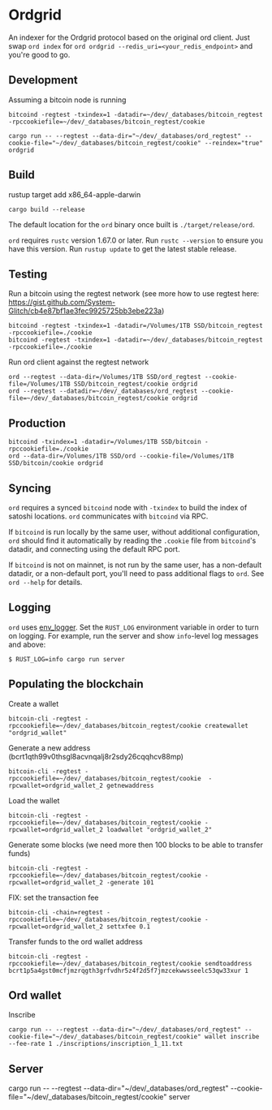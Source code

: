 # Ordgrid 

An indexer for the Ordgrid protocol based on the original ord client. Just swap `ord index` for `ord ordgrid --redis_uri=<your_redis_endpoint>` and you're good to go.

## Development

Assuming a bitcoin node is running

    bitcoind -regtest -txindex=1 -datadir=~/dev/_databases/bitcoin_regtest -rpccookiefile=~/dev/_databases/bitcoin_regtest/cookie
    
    cargo run -- --regtest --data-dir="~/dev/_databases/ord_regtest" --cookie-file="~/dev/_databases/bitcoin_regtest/cookie" --reindex="true" ordgrid


## Build

rustup target add x86_64-apple-darwin

    cargo build --release

The default location for the `ord` binary once built is `./target/release/ord`.

`ord` requires `rustc` version 1.67.0 or later. Run `rustc --version` to ensure you have this version. Run `rustup update` to get the latest stable release.

## Testing

Run a bitcoin using the regtest network (see more how to use regtest here: https://gist.github.com/System-Glitch/cb4e87bf1ae3fec9925725bb3ebe223a)

    bitcoind -regtest -txindex=1 -datadir=/Volumes/1TB SSD/bitcoin_regtest -rpccookiefile=./cookie
    bitcoind -regtest -txindex=1 -datadir=~/dev/_databases/bitcoin_regtest -rpccookiefile=./cookie


Run ord client against the regtest network

    ord --regtest --data-dir=/Volumes/1TB SSD/ord_regtest --cookie-file=/Volumes/1TB SSD/bitcoin_regtest/cookie ordgrid
    ord --regtest --datadir=~/dev/_databases/ord_regtest --cookie-file=~/dev/_databases/bitcoin_regtest/cookie ordgrid

## Production

    bitcoind -txindex=1 -datadir=/Volumes/1TB SSD/bitcoin -rpccookiefile=./cookie
    ord --data-dir=/Volumes/1TB SSD/ord --cookie-file=/Volumes/1TB SSD/bitcoin/cookie ordgrid
## Syncing

`ord` requires a synced `bitcoind` node with `-txindex` to build the index of
satoshi locations. `ord` communicates with `bitcoind` via RPC.

If `bitcoind` is run locally by the same user, without additional
configuration, `ord` should find it automatically by reading the `.cookie` file
from `bitcoind`'s datadir, and connecting using the default RPC port.

If `bitcoind` is not on mainnet, is not run by the same user, has a non-default
datadir, or a non-default port, you'll need to pass additional flags to `ord`.
See `ord --help` for details.

## Logging

`ord` uses [env_logger](https://docs.rs/env_logger/latest/env_logger/). Set the
`RUST_LOG` environment variable in order to turn on logging. For example, run
the server and show `info`-level log messages and above:

```
$ RUST_LOG=info cargo run server
```

## Populating the blockchain

Create a wallet
    
    bitcoin-cli -regtest -rpccookiefile=~/dev/_databases/bitcoin_regtest/cookie createwallet "ordgrid_wallet"

Generate a new address (bcrt1qth99v0thsgl8acvnqalj8r2sdy26cqqhcv88mp)

    bitcoin-cli -regtest -rpccookiefile=~/dev/_databases/bitcoin_regtest/cookie  -rpcwallet=ordgrid_wallet_2 getnewaddress

Load the wallet

    bitcoin-cli -regtest -rpccookiefile=~/dev/_databases/bitcoin_regtest/cookie -rpcwallet=ordgrid_wallet_2 loadwallet "ordgrid_wallet_2"

Generate some blocks (we need more then 100 blocks to be able to transfer funds)

    bitcoin-cli -regtest -rpccookiefile=~/dev/_databases/bitcoin_regtest/cookie -rpcwallet=ordgrid_wallet_2 -generate 101

FIX: set the transaction fee

    bitcoin-cli -chain=regtest -rpccookiefile=~/dev/_databases/bitcoin_regtest/cookie -rpcwallet=ordgrid_wallet_2 settxfee 0.1

Transfer funds to the ord wallet address

    bitcoin-cli -regtest -rpccookiefile=~/dev/_databases/bitcoin_regtest/cookie sendtoaddress bcrt1p5a4gst0mcfjmzrqgth3grfvdhr5z4f2d5f7jmzcekwwsseelc53qw33xur 1

## Ord wallet

Inscribe 

    cargo run -- --regtest --data-dir="~/dev/_databases/ord_regtest" --cookie-file="~/dev/_databases/bitcoin_regtest/cookie" wallet inscribe --fee-rate 1 ./inscriptions/inscription_1_11.txt

## Server

cargo run -- --regtest --data-dir="~/dev/_databases/ord_regtest" --cookie-file="~/dev/_databases/bitcoin_regtest/cookie" server